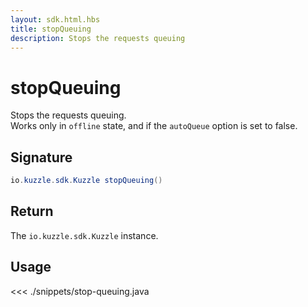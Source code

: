 ```yaml
---
layout: sdk.html.hbs
title: stopQueuing
description: Stops the requests queuing
---
```


# stopQueuing

Stops the requests queuing.  
Works only in `offline` state, and if the `autoQueue` option is set to false.

## Signature

```java
io.kuzzle.sdk.Kuzzle stopQueuing()
```

## Return

The `io.kuzzle.sdk.Kuzzle` instance.

## Usage

<<< ./snippets/stop-queuing.java
